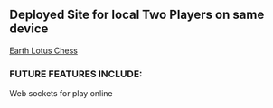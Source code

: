 ## Deployed Site for local Two Players on same device ##
[Earth Lotus Chess](https://glistening-shortbread-8acf1b.netlify.app/)

### FUTURE FEATURES INCLUDE:  ###
Web sockets for play online